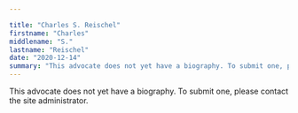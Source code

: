 ```yaml
---

title: "Charles S. Reischel"
firstname: "Charles"
middlename: "S."
lastname: "Reischel"
date: "2020-12-14"
summary: "This advocate does not yet have a biography. To submit one, please contact the site administrator."
---
```

This advocate does not yet have a biography. To submit one, please contact the site administrator.

